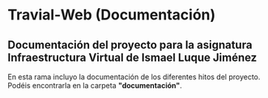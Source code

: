 # Travial-Web (Documentación)

## Documentación del proyecto para la asignatura Infraestructura Virtual de Ismael Luque Jiménez

En esta rama incluyo la documentación de los diferentes hitos del proyecto.
Podéis encontrarla en la carpeta **"documentación"**.
